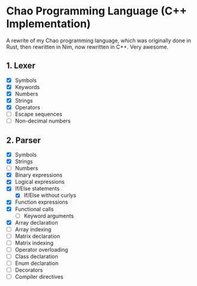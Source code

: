 # Chao Programming Language (C++ Implementation)
A rewrite of my Chao programming language, which was originally done in Rust, then rewritten in Nim, now rewritten in C++. Very awesome.

## 1. Lexer
- [x] Symbols
- [x] Keywords
- [x] Numbers
- [x] Strings
- [x] Operators
- [ ] Escape sequences
- [ ] Non-decimal numbers 

## 2. Parser
- [x] Symbols
- [x] Strings
- [ ] Numbers
- [x] Binary expressions
- [x] Logical expressions
- [x] If/Else statements
    - [x] If/Else without curlys
- [x] Function expressions
- [x] Functional calls
    - [ ] Keyword arguments
- [x] Array declaration
- [ ] Array indexing
- [ ] Matrix declaration
- [ ] Matrix indexing
- [ ] Operator overloading
- [ ] Class declaration
- [ ] Enum declaration
- [ ] Decorators
- [ ] Compiler directives